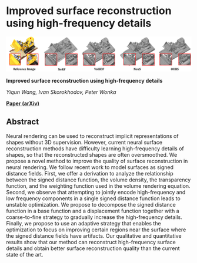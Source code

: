 # Improved surface reconstruction using high-frequency details 

<p align="center">
  <img src="imgs/fig.png" alt="demo">
</p>

**Improved surface reconstruction using high-frequency details** 

*Yiqun Wang, Ivan Skorokhodov, Peter Wonka*

**[Paper (arXiv)](https://arxiv.org/abs/2206.07850)**

## Abstract
Neural rendering can be used to reconstruct implicit representations of shapes without 3D supervision. However, current neural surface reconstruction methods have difficulty learning high-frequency details of shapes, so that the reconstructed shapes are often oversmoothed. We propose a novel method to improve the quality of surface reconstruction in neural rendering. We follow recent work to model surfaces as signed distance fields. First, we offer a derivation to analyze the relationship between the signed distance function, the volume density, the transparency function, and the weighting function used in the volume rendering equation. Second, we observe that attempting to jointly encode high-frequency and low frequency components in a single signed distance function leads to unstable optimization. We propose to decompose the signed distance function in a base function and a displacement function together with a coarse-to-fine strategy to gradually increase the high-frequency details. Finally, we propose to use an adaptive strategy that enables the optimization to focus on improving certain regions near the surface where the signed distance fields have artifacts.  Our qualitative and quantitative results show that our method can reconstruct high-frequency surface details and obtain better surface reconstruction quality than the current state of the art.
